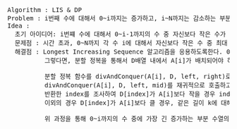 <pre>
Algorithm : LIS & DP
Problem : i번째 수에 대해서 0~i까지는 증가하고, i~N까지는 감소하는 부분수열의 합의 최대 길이를 구하여라
Idea : 
  초기 아이디어: i번쨰 수에 대해서 0~i-1까지의 수 중 자신보다 작은 수가 가지는 증가수열 dp_max[i]의 값이 가장 큰 것의 값 + 1, i+1~N까지의 수 중 자신보다 작은 수가 가지는 감소수열 dp_min[i]의 값이 가장 큰 것의 값 + 1
  문제점 : 시간 초과, 0~N까지 각 수 i에 대해서 자신보다 작은 수 중 최대 증가 수열의 길이를 구하는 것은 O(N^2)이다.
  해결점 : Longest Increasing Sequence 알고리즘을 응용하도록한다. 0~N까지 순회하면서, i번째 수 A[i]에 대해서 0~i-1까지의 최대 증가수열의 길이 k를 기록하는 배열 D를 D[k] = min(D[k], A[i])라고하자.
          그렇다면, 분할 정복을 통해서 D배열 내에서 A[i]가 배치되어야 하는 위치를 O(logN)만에 구할 수 있을 것이다. 
  
          분할 정복 함수를 divAndConquer(A[i], D, left, right)로 정의한다. mid = (left+right)/2로 정의하고 D[mid]보다 A[i]가 클 경우, divAndConquer(A[i], D, mid+1, right)를 이외에는
          divAndConquer(A[i], D, left, mid)를 재귀적으로 호출하고 탈출조건으로는 left가 right보다 크거나 같을 때 left를 반환한다.
          반환한 index를 조사하여 D[index]가 A[i]보다 작을 경우 index를 증가시키고 index가 D의 길이보다 길 경우 D의 길이를 증가시킨다. 
          이외의 경우 D[index]가 A[i]보다 클 경우, 같은 길이 k에 대해서 작은 수를 기록하는 것이 최대 길이를 기록하는데 유리하므로 갱신해주도록 한다.

          위 과정을 통해 0~i까지의 수 중에 가장 긴 증가하는 부분 수열의 길이를 구할 수 있을 것이다. 반면, i~N까지의 감소하는 부분 수열의 길이는 발상을 전환하여 N부터 시작하여 0까지 기록하면서 같은 과정을 반복한다면 구할 수 있을 것이다.
</pre>
